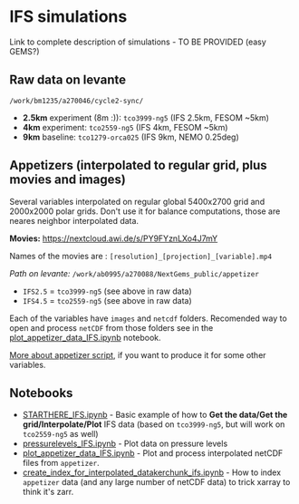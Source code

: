 # IFS simulations

Link to complete description of simulations - TO BE PROVIDED (easy GEMS?)

## Raw data on levante

`/work/bm1235/a270046/cycle2-sync/`
- **2.5km** experiment (8m :)): `tco3999-ng5` (IFS 2.5km, FESOM ~5km)
- **4km** experiment: `tco2559-ng5` (IFS 4km, FESOM ~5km)
- **9km** baseline: `tco1279-orca025` (IFS 9km, NEMO 0.25deg)

## Appetizers (interpolated to regular grid, plus movies and images)
Several variables interpolated on regular global 5400x2700 grid and 2000x2000 polar grids. Don't use it for balance computations, those are neares neighbor interpolated data.

**Movies:** https://nextcloud.awi.de/s/PY9FYznLXo4J7mY 

Names of the movies are : `[resolution]_[projection]_[variable].mp4`

*Path on levante:* `/work/ab0995/a270088/NextGems_public/appetizer`

- `IFS2.5` = `tco3999-ng5` (see above in raw data)
- `IFS4.5` = `tco2559-ng5` (see above in raw data)

Each of the variables have `images` and `netcdf` folders. Recomended way to open and process `netCDF` from those folders see in the [plot_appetizer_data_IFS.ipynb](https://github.com/nextGEMS/nextGems_Cycle2/blob/main/IFS/plot_appetizer_data_IFS.ipynb) notebook.

[More about appetizer script](https://github.com/nextGEMS/nextGems_Cycle2/blob/main/IFS/appetizer_howto.md), if you want to produce it for some other variables.

## Notebooks

- [STARTHERE_IFS.ipynb](https://github.com/nextGEMS/nextGems_Cycle2/blob/main/IFS/STARTHERE_IFS.ipynb) - Basic example of how to **Get the data/Get the grid/Interpolate/Plot** IFS data (based on `tco3999-ng5`, but will work on `tco2559-ng5` as well)
- [pressurelevels_IFS.ipynb](https://github.com/nextGEMS/nextGems_Cycle2/blob/main/IFS/pressurelevels_IFS.ipynb) - Plot data on pressure levels
- [plot_appetizer_data_IFS.ipynb](https://github.com/nextGEMS/nextGems_Cycle2/blob/main/IFS/plot_appetizer_data_IFS.ipynb) - Plot and process interpolated netCDF files from `appetizer`.
- [create_index_for_interpolated_datakerchunk_ifs.ipynb](https://github.com/nextGEMS/nextGems_Cycle2/blob/main/IFS/create_index_for_interpolated_datakerchunk_ifs.ipynb) - How to index `appetizer` data (and any large number of netCDF data) to trick xarray to think it's zarr.
